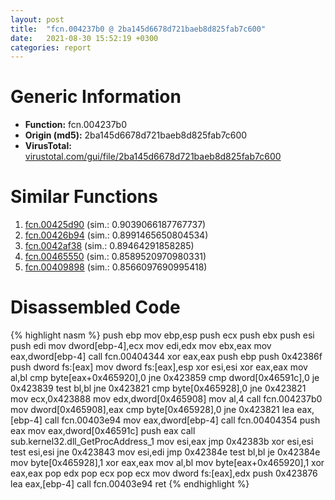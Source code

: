 ```yaml
---
layout: post
title:  "fcn.004237b0 @ 2ba145d6678d721baeb8d825fab7c600"
date:   2021-08-30 15:52:19 +0300
categories: report
---
```


# Generic Information
- **Function:** fcn.004237b0
- **Origin (md5):** 2ba145d6678d721baeb8d825fab7c600
- **VirusTotal:** [virustotal.com/gui/file/2ba145d6678d721baeb8d825fab7c600][virustotal_ref]



# Similar Functions

1. [fcn.00425d90][similar_1_ref] (sim.: 0.9039066187767737)
2. [fcn.00426b94][similar_2_ref] (sim.: 0.8991465650804534)
3. [fcn.0042af38][similar_3_ref] (sim.: 0.89464291858285)
4. [fcn.00465550][similar_4_ref] (sim.: 0.8589520970980331)
5. [fcn.00409898][similar_5_ref] (sim.: 0.8566097690995418)


# Disassembled Code

{% highlight nasm %}
push ebp
mov ebp,esp
push ecx
push ebx
push esi
push edi
mov dword[ebp-4],ecx
mov edi,edx
mov ebx,eax
mov eax,dword[ebp-4]
call fcn.00404344
xor eax,eax
push ebp
push 0x42386f
push dword fs:[eax]
mov dword fs:[eax],esp
xor esi,esi
xor eax,eax
mov al,bl
cmp byte[eax+0x465920],0
jne 0x423859
cmp dword[0x46591c],0
je 0x423839
test bl,bl
jne 0x423821
cmp byte[0x465928],0
jne 0x423821
mov ecx,0x423888
mov edx,dword[0x465908]
mov al,4
call fcn.004237b0
mov dword[0x465908],eax
cmp byte[0x465928],0
jne 0x423821
lea eax,[ebp-4]
call fcn.00403e94
mov eax,dword[ebp-4]
call fcn.00404354
push eax
mov eax,dword[0x46591c]
push eax
call sub.kernel32.dll_GetProcAddress_1
mov esi,eax
jmp 0x42383b
xor esi,esi
test esi,esi
jne 0x423843
mov esi,edi
jmp 0x42384e
test bl,bl
je 0x42384e
mov byte[0x465928],1
xor eax,eax
mov al,bl
mov byte[eax+0x465920],1
xor eax,eax
pop edx
pop ecx
pop ecx
mov dword fs:[eax],edx
push 0x423876
lea eax,[ebp-4]
call fcn.00403e94
ret 
{% endhighlight %}


[similar_1_ref]: /report/fcn.00425d90@8aa4eec8eb0ac35fe10d9e0394d3dbe4
[similar_2_ref]: /report/fcn.00426b94@27f3ad32e2eddc62e5434f19748fa0be
[similar_3_ref]: /report/fcn.0042af38@6635b2bf1f4673ef3a7d242a02608d58
[similar_4_ref]: /report/fcn.00465550@6635b2bf1f4673ef3a7d242a02608d58
[similar_5_ref]: /report/fcn.00409898@241e401b92b37dc9e35b2948d20d17b3
[virustotal_ref]: https://www.virustotal.com/gui/file/2ba145d6678d721baeb8d825fab7c600